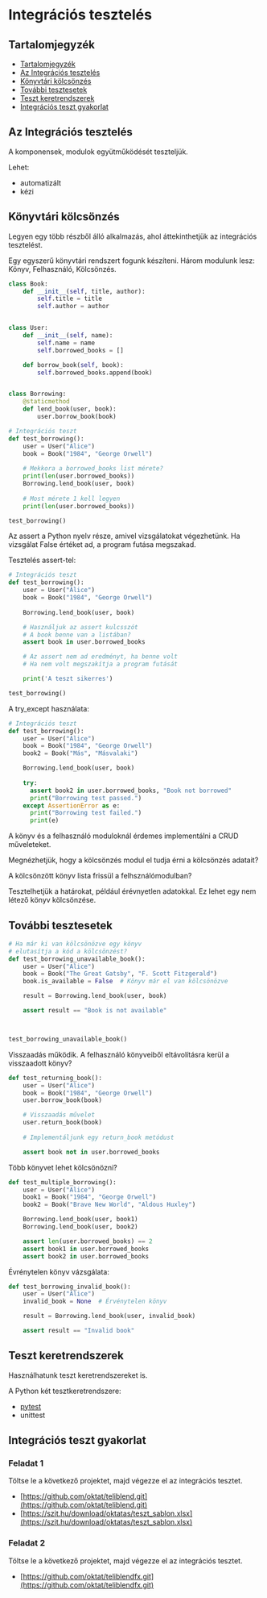 # Integrációs tesztelés

## Tartalomjegyzék

* [Tartalomjegyzék](#tartalomjegyzék)
* [Az Integrációs tesztelés](#az-integrációs-tesztelés)
* [Könyvtári kölcsönzés](#könyvtári-kölcsönzés)
* [További tesztesetek](#további-tesztesetek)
* [Teszt keretrendszerek](#teszt-keretrendszerek)
* [Integrációs teszt gyakorlat](#integrációs-teszt-gyakorlat)

## Az Integrációs tesztelés

A komponensek, modulok együtműködését teszteljük.

Lehet:

* automatizált
* kézi

## Könyvtári kölcsönzés

Legyen egy több részből álló alkalmazás, ahol áttekinthetjük az integrációs tesztelést.

Egy egyszerű könyvtári rendszert fogunk készíteni. Három modulunk lesz: Könyv, Felhasználó, Kölcsönzés.

```python
class Book:
    def __init__(self, title, author):
        self.title = title
        self.author = author


class User:
    def __init__(self, name):
        self.name = name
        self.borrowed_books = []

    def borrow_book(self, book):
        self.borrowed_books.append(book)


class Borrowing:
    @staticmethod
    def lend_book(user, book):
        user.borrow_book(book)

```

```python
# Integrációs teszt
def test_borrowing():
    user = User("Alice")
    book = Book("1984", "George Orwell")
    
    # Mekkora a borrowed_books list mérete?
    print(len(user.borrowed_books))
    Borrowing.lend_book(user, book)
    
    # Most mérete 1 kell legyen
    print(len(user.borrowed_books))

test_borrowing()
```

Az assert a Python nyelv része, amivel vizsgálatokat végezhetünk. Ha vizsgálat False értéket ad, a program futása megszakad.

Tesztelés assert-tel:

```python
# Integrációs teszt
def test_borrowing():
    user = User("Alice")
    book = Book("1984", "George Orwell")
    
    Borrowing.lend_book(user, book)

    # Használjuk az assert kulcsszót
    # A book benne van a listában?
    assert book in user.borrowed_books

    # Az assert nem ad eredményt, ha benne volt
    # Ha nem volt megszakítja a program futását

    print('A teszt sikerres')

test_borrowing()
```

A try_except használata:

```python
# Integrációs teszt
def test_borrowing():
    user = User("Alice")
    book = Book("1984", "George Orwell")
    book2 = Book("Más", "Másvalaki")

    Borrowing.lend_book(user, book)    
    
    try:
      assert book2 in user.borrowed_books, "Book not borrowed"
      print("Borrowing test passed.")
    except AssertionError as e:
      print("Borrowing test failed.")
      print(e)
```

A könyv és a felhasználó moduloknál érdemes implementálni a CRUD műveleteket.

Megnézhetjük, hogy a kölcsönzés modul el tudja érni a kölcsönzés adatait?

A kölcsönzött könyv lista frissül a felhsználómodulban?

Tesztelhetjük a határokat, például érévnyetlen adatokkal. Ez lehet egy nem létező könyv kölcsönzése.

## További tesztesetek

```python
# Ha már ki van kölcsönözve egy könyv
# elutasítja a kód a kölcsönzést?
def test_borrowing_unavailable_book():
    user = User("Alice")
    book = Book("The Great Gatsby", "F. Scott Fitzgerald")
    book.is_available = False  # Könyv már el van kölcsönözve

    result = Borrowing.lend_book(user, book)

    assert result == "Book is not available"



test_borrowing_unavailable_book()

```

Visszaadás működik. A felhasználó könyveiből eltávolításra kerül a visszaadott könyv?

```python
def test_returning_book():
    user = User("Alice")
    book = Book("1984", "George Orwell")
    user.borrow_book(book)

    # Visszaadás művelet
    user.return_book(book)  
    
    # Implementáljunk egy return_book metódust

    assert book not in user.borrowed_books
```

Több könyvet lehet kölcsönözni?

```python
def test_multiple_borrowing():
    user = User("Alice")
    book1 = Book("1984", "George Orwell")
    book2 = Book("Brave New World", "Aldous Huxley")

    Borrowing.lend_book(user, book1)
    Borrowing.lend_book(user, book2)

    assert len(user.borrowed_books) == 2
    assert book1 in user.borrowed_books
    assert book2 in user.borrowed_books
```

Évrénytelen könyv vázsgálata:

```python
def test_borrowing_invalid_book():
    user = User("Alice")
    invalid_book = None  # Érvénytelen könyv

    result = Borrowing.lend_book(user, invalid_book)

    assert result == "Invalid book"
```

## Teszt keretrendszerek

Használhatunk teszt keretrendszereket is.

A Python két tesztkeretrendszere:

* [pytest](https://szit.hu/doku.php?id=oktatas:programozas:python:pytest)
* unittest

## Integrációs teszt gyakorlat

### Feladat 1

Töltse le a következő projektet, majd végezze el az integrációs tesztet.

* [https://github.com/oktat/teliblend.git](https://github.com/oktat/teliblend.git)
* [https://szit.hu/download/oktatas/teszt_sablon.xlsx](https://szit.hu/download/oktatas/teszt_sablon.xlsx)

### Feladat 2

Töltse le a következő projektet, majd végezze el az integrációs tesztet.

* [https://github.com/oktat/teliblendfx.git](https://github.com/oktat/teliblendfx.git)
